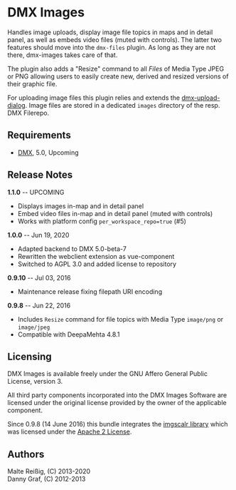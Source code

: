 # DMX Images

Handles image uploads, display image file topics in maps and in detail panel, as well as embeds video files (muted with controls). The latter two features should move into the `dmx-files` plugin. As long as they are not there, dmx-images takes care of that.

The plugin also adds a "Resize" command to all _Files_ of Media Type JPEG or PNG allowing users to easily create new, derived and resized versions of their graphic file.

For uploading image files this plugin relies and extends the [dmx-upload-dialog](https://github.com/mukil/dmx-upload-dialog). Image files are stored in a dedicated `images` directory of the resp. DMX Filerepo.

## Requirements

  * [DMX](http://github.com/jri/deepamehta), 5.0, Upcoming

## Release Notes

**1.1.0** -- UPCOMING

* Displays images in-map and in detail panel
* Embed video files in-map and in detail panel (muted with controls) 
* Works with platform config `per_workspace_repo=true` (#5)

**1.0.0** -- Jun 19, 2020

* Adapted backend to DMX 5.0-beta-7
* Rewritten the webclient extension as vue-component
* Switched to AGPL 3.0 and added license to repository

**0.9.10** -- Jul 03, 2016

* Maintenance release fixing filepath URI encoding

**0.9.8** -- Jun 22, 2016

* Includes `Resize` command for file topics with Media Type `image/png` or `image/jpeg`
* Compatible with DeepaMehta 4.8.1

## Licensing

DMX Images is available freely under the GNU Affero General Public License, version 3.

All third party components incorporated into the DMX Images Software are licensed under the original license provided by the owner of the applicable component.

Since 0.9.8 (14 June 2016) this bundle integrates the [imgscalr library](https://github.com/thebuzzmedia/imgscalr) which was licensed under the [Apache 2 License](https://github.com/thebuzzmedia/imgscalr/blob/master/LICENSE).

## Authors

Malte Reißig, (C) 2013-2020<br/>
Danny Graf, (C) 2012-2013
